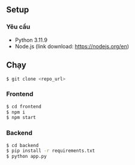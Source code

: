 ## Setup
### Yêu cầu
- Python 3.11.9
- Node.js (link download: https://nodejs.org/en) 

## Chạy

```bash
$ git clone <repo_url>
```

### Frontend
```bash
$ cd frontend
$ npm i
$ npm start
```

### Backend
```bash
$ cd backend
$ pip install -r requirements.txt
$ python app.py
```
